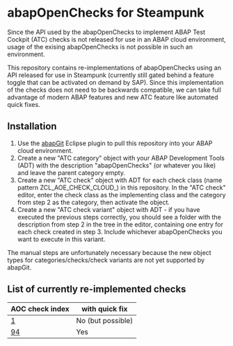 # abapOpenChecks for Steampunk

Since the API used by the abapOpenChecks to implement ABAP Test Cockpit (ATC) checks is not released for use in an ABAP cloud environment, usage of the exising abapOpenChecks is not possible in such an environment.

This repository contains re-implementations of abapOpenChecks using an API released for use in Steampunk (currently still gated behind a feature toggle that can be activated on demand by SAP). Since this implementation of the checks does not need to be backwards compatible, we can take full advantage of modern ABAP features and new ATC feature like automated quick fixes. 

## Installation

 1. Use the [abapGit](https://abapgit.org/) Eclipse plugin to pull this repository into your ABAP cloud environment.
 2. Create a new "ATC category" object with your ABAP Development Tools (ADT) with the description "abapOpenChecks" (or whatever you like) and leave the parent category empty.
 3. Create a new "ATC check" object with ADT for each check class (name pattern ZCL_AOE_CHECK_CLOUD_<index>) in this repository. In the "ATC check" editor, enter the check class as the implementing class and the category from step 2 as the category, then activate the object.
 4. Create a new "ATC check variant" object with ADT - if you have executed the previous steps correctly, you should see a folder with the description from step 2 in the tree in the editor, containing one entry for each check created in step 3. Include whichever abapOpenChecks you want to execute in this variant.
  
The manual steps are unfortunately necessary because the new object types for categories/checks/check variants are not yet supported by abapGit.
  
## List of currently re-implemented checks
  
| AOC check index | with quick fix |
| --------------- | -------------- |
| [1](https://docs.abapopenchecks.org/checks/01/) | No (but possible) |
| [94](https://docs.abapopenchecks.org/checks/94/) | Yes |

